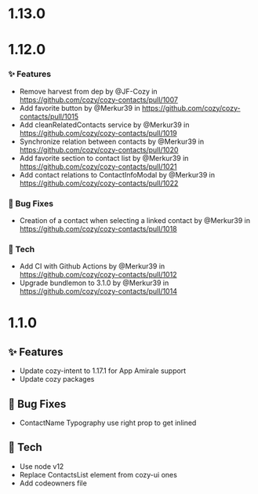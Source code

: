 # 1.13.0

# 1.12.0

### ✨ Features

* Remove harvest from dep by @JF-Cozy in https://github.com/cozy/cozy-contacts/pull/1007
* Add favorite button by @Merkur39 in https://github.com/cozy/cozy-contacts/pull/1015
* Add cleanRelatedContacts service by @Merkur39 in https://github.com/cozy/cozy-contacts/pull/1019
* Synchronize relation between contacts by @Merkur39 in https://github.com/cozy/cozy-contacts/pull/1020
* Add favorite section to contact list by @Merkur39 in https://github.com/cozy/cozy-contacts/pull/1021
* Add contact relations to ContactInfoModal by @Merkur39 in https://github.com/cozy/cozy-contacts/pull/1022

### 🐛 Bug Fixes

* Creation of a contact when selecting a linked contact by @Merkur39 in https://github.com/cozy/cozy-contacts/pull/1018

### 🔧 Tech

* Add CI with Github Actions by @Merkur39 in https://github.com/cozy/cozy-contacts/pull/1012
* Upgrade bundlemon to 3.1.0 by @Merkur39 in https://github.com/cozy/cozy-contacts/pull/1014

# 1.1.0

## ✨ Features

* Update cozy-intent to 1.17.1 for App Amirale support
* Update cozy packages

## 🐛 Bug Fixes

* ContactName Typography use right prop to get inlined

## 🔧 Tech
* Use node v12
* Replace ContactsList element from cozy-ui ones
* Add codeowners file
